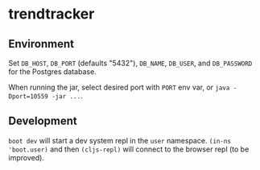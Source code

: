 # trendtracker

## Environment

Set `DB_HOST`, `DB_PORT` (defaults "5432"), `DB_NAME`, `DB_USER`, and
`DB_PASSWORD` for the Postgres database.

When running the jar, select desired port with `PORT` env var, or `java
-Dport=10559 -jar ...`.


## Development

`boot dev` will start a dev system repl in the `user` namespace. `(in-ns
'boot.user)` and then `(cljs-repl)` will connect to the browser repl (to be
improved).
